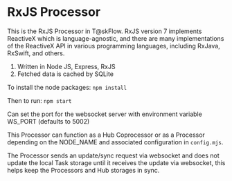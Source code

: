 # RxJS Processor

This is the RxJS Processor in T@skFlow. RxJS version 7 implements ReactiveX which is language-agnostic, and there are many implementations of the ReactiveX API in various programming languages, including RxJava, RxSwift, and others.

1. Written in Node JS, Express, RxJS
2. Fetched data is cached by SQLite

To install the node packages: `npm install` 

Then to run: `npm start` 

Can set the port for the websocket server with environment variable WS_PORT (defaults to 5002)

This Processor can function as a Hub Coprocessor or as a Processor depending on the NODE_NAME and associated configuration in `config.mjs`.

The Processor sends an update/sync request via websocket and does not update the local Task storage until it receives the update via websocket, this helps keep the Processors and Hub storages in sync.
